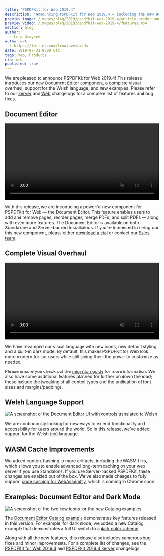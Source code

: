 ```yaml
---
title: "PSPDFKit for Web 2019.4"
description: "Announcing PSPDFKit for Web 2019.4 — including the new Document Editor component, a complete visual overhaul, support for the Welsh language, and new Catalog examples."
preview_image: /images/blog/2019/pspdfkit-web-2019-4/article-header.png
preview_video: /images/blog/2019/pspdfkit-web-2019-4/features.mp4
section: blog
author:
  - Luna Graysen
author_url:
  - https://twitter.com/lunalovesbirds
date: 2019-07-31 9:00 UTC
tags: Web, Products
cta: web
published: true
---
```


We are pleased to announce PSPDFKit for Web 2019.4! This release introduces our new Document Editor component, a complete visual overhaul, support for the Welsh language, and new examples. Please refer to our [Server][server changelog] and [Web][web changelog] changelogs for a complete list of features and bug fixes.

## Document Editor

<video src="/images/blog/2019/pspdfkit-web-2019-4/document-editor.mp4" width="100%" loop muted playsinline data-controller="video" data-video-autoplay="true"></video>

With this release, we are introducing a powerful new component for PSPDFKit for Web — the Document Editor. This feature enables users to add and remove pages, reorder pages, merge PDFs, and split PDFs — along with even more features. The Document Editor is available on both Standalone and Server-backed installations. If you’re interested in trying out this new component, please either [download a trial][pspdfkit trial] or contact our [Sales team][].

## Complete Visual Overhaul

<video src="/images/blog/2019/pspdfkit-web-2019-4/dark-theme.mp4" width="100%" loop muted playsinline data-controller="video" data-video-autoplay="true"></video>

We have revamped our visual language with new icons, new default styling, and a built-in dark mode. By default, this makes PSPDFKit for Web look more modern for our users while still giving them the power to customize as needed.

Please ensure you check out the [migration guide][] for more information. We also have some additional features planned for further on down the road; these include the tweaking of all control types and the unification of font sizes and margins/paddings.

## Welsh Language Support

![A screenshot of the Document Editor UI with controls translated to Welsh](/images/blog/2019/pspdfkit-web-2019-4/cy.png)

We are continuously looking for new ways to extend functionality and accessibility for users around the world. So in this release, we’ve added support for the Welsh (cy) language.

## WASM Cache Improvements

We added content hashing to more artifacts, including the WASM files, which allows you to enable advanced long-term caching on your web server if you use Standalone. If you use Server-backed PSPDFKit, these changes are enabled out of the box. We’ve also made changes to fully support [code caching for WebAssembly][], which is coming to Chrome soon.

## Examples: Document Editor and Dark Mode

![A screenshot of the two new icons for the new Catalog examples](/images/blog/2019/pspdfkit-web-2019-4/examples.png)

The [Document Editor Catalog example][] demonstrates key features released in this version. For example, for dark mode, we added a new Catalog example that demonstrates a full UI switch to a [dark color scheme](https://web-examples.pspdfkit.com/dark-mode).

Along with all the new features, this release also includes numerous bug fixes and minor improvements. For a complete list of changes, see the [PSPDFKit for Web 2019.4][web changelog] and [PSPDFKit 2019.4 Server][server changelog] changelogs.

[server changelog]: /changelog/server/#2019.4
[web changelog]: /changelog/web/#2019.4
[pspdfkit trial]: https://pspdfkit.com/try/
[sales team]: https://pspdfkit.com/sales/
[migration guide]: https://pspdfkit.com/guides/web/current/migration-guides/2019-4-migration-guide/
[code caching for webassembly]: https://v8.dev/blog/wasm-code-caching
[document editor catalog example]: https://web-examples.pspdfkit.com/document-editor
[dark color scheme]: https://web-examples.pspdfkit.com/dark-mode

